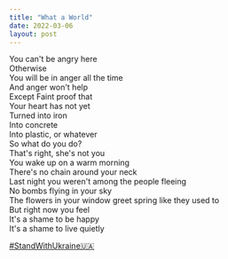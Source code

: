 ```yaml
---
title: "What a World"
date: 2022-03-06
layout: post
---
```


You can't be angry here  
Otherwise  
You will be in anger all the time  
And anger won't help  
Except Faint proof that  
Your heart has not yet  
Turned into iron  
Into concrete  
Into plastic, or whatever  
So what do you do?  
That's right, she's not you  
You wake up on a warm morning  
There's no chain around your neck  
Last night you weren't among the people fleeing  
No bombs flying in your sky  
The flowers in your window greet spring like they used to  
But right now you feel  
It's a shame to be happy  
It's a shame to live quietly  

[#StandWithUkraine🇺🇦](https://twitter.com/hashtag/StandWithUkraine)